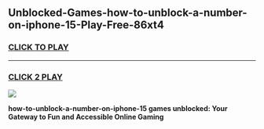 
## Unblocked-Games-how-to-unblock-a-number-on-iphone-15-Play-Free-86xt4
<h3>
<a href="https://premium76.site?title=how-to-unblock-a-number-on-iphone-15&ref=23A">CLICK TO PLAY</a></h3>
<hr>

<h3>
<a href="https://premium76.site?title=how-to-unblock-a-number-on-iphone-15&ref=23A">CLICK 2 PLAY</a>
  
</h3>

<a href="https://premium76.site?title=how-to-unblock-a-number-on-iphone-15&ref=23A"><img src="https://clearcache.store/games.png"></a>


**how-to-unblock-a-number-on-iphone-15 games unblocked: Your Gateway to Fun and Accessible Online Gaming**
